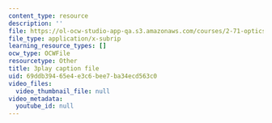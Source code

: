 ```yaml
---
content_type: resource
description: ''
file: https://ol-ocw-studio-app-qa.s3.amazonaws.com/courses/2-71-optics-spring-2009/69ddb39465e4e3c6bee7ba34ecd563c0_VHIJPHqwV_0.srt
file_type: application/x-subrip
learning_resource_types: []
ocw_type: OCWFile
resourcetype: Other
title: 3play caption file
uid: 69ddb394-65e4-e3c6-bee7-ba34ecd563c0
video_files:
  video_thumbnail_file: null
video_metadata:
  youtube_id: null
---
```

